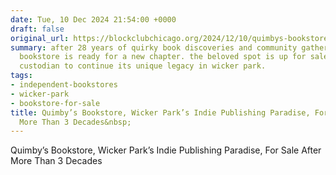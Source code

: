 ```yaml
---
date: Tue, 10 Dec 2024 21:54:00 +0000
draft: false
original_url: https://blockclubchicago.org/2024/12/10/quimbys-bookstore-wicker-parks-indie-publishing-paradise-for-sale-after-more-than-3-decades/
summary: after 28 years of quirky book discoveries and community gathering, quimby’s
  bookstore is ready for a new chapter. the beloved spot is up for sale, seeking a
  custodian to continue its unique legacy in wicker park.
tags:
- independent-bookstores
- wicker-park
- bookstore-for-sale
title: Quimby’s Bookstore, Wicker Park’s Indie Publishing Paradise, For Sale After
  More Than 3 Decades&nbsp;
---
```


Quimby’s Bookstore, Wicker Park’s Indie Publishing Paradise, For Sale After More Than 3 Decades&nbsp;